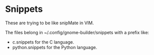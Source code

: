 # Snippets

These are trying to be like snipMate in VIM.

The files belong in ~/.config/gnome-builder/snippets with a prefix like:

 * c.snippets for the C language.
 * python.snippets for the Python language.

